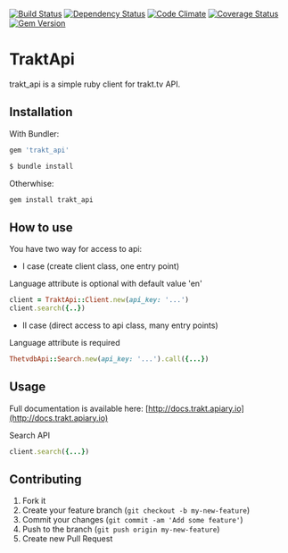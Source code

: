 [![Build Status](https://travis-ci.org/tvapi/trakt_api.png?branch=master)](https://travis-ci.org/tvapi/trakt_api)
[![Dependency Status](https://gemnasium.com/tvapi/trakt_api.png)](https://gemnasium.com/tvapi/trakt_api)
[![Code Climate](https://codeclimate.com/github/tvapi/trakt_api.png)](https://codeclimate.com/github/tvapi/trakt_api)
[![Coverage Status](https://coveralls.io/repos/tvapi/trakt_api/badge.png)](https://coveralls.io/r/tvapi/trakt_api)
[![Gem Version](https://badge.fury.io/rb/trakt_api.png)](http://badge.fury.io/rb/trakt_api)

# TraktApi

trakt_api is a simple ruby client for trakt.tv API.

## Installation

With Bundler:

```ruby
gem 'trakt_api'
```

```ruby
$ bundle install
```

Otherwhise:

```ruby
gem install trakt_api
```
## How to use

You have two way for access to api:

* I case (create client class, one entry point)

Language attribute is optional with default value 'en'

```ruby
client = TraktApi::Client.new(api_key: '...')
client.search({..})
```

* II case (direct access to api class, many entry points)

Language attribute is required

```ruby
ThetvdbApi::Search.new(api_key: '...').call({...})
```

## Usage

Full documentation is available here: [http://docs.trakt.apiary.io](http://docs.trakt.apiary.io)

Search API

```ruby
client.search({...})
```

## Contributing

1. Fork it
2. Create your feature branch (`git checkout -b my-new-feature`)
3. Commit your changes (`git commit -am 'Add some feature'`)
4. Push to the branch (`git push origin my-new-feature`)
5. Create new Pull Request
